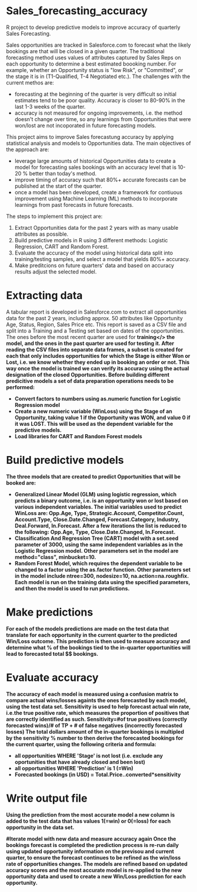 # Sales_forecasting_accuracy
R project to develop predictive models to improve accuracy of quarterly Sales Forecasting.

Sales opportunities are tracked in Salesforce.com to forecast what the likely bookings are that will be closed in a given quarter. The traditional forecasting method uses values of attributes captured by Sales Reps on each opportunity to determine a best estimated boooking number. For example, whether an Opportunity status is "low Risk", or "Committed", or the stage it is in (T1-Qualified, T-4 Negotiated etc.). The challenges with the current methos are:
* forecasting at the beginning of the quarter is very difficult so initial estimates tend to be poor quality. Accuracy is closer to 80-90% in the last 1-3 weeks of the quarter.
* accuracy is not measured for ongoing improvements, i.e. the method doesn't change over time, so any learnings from Opportunities that were won/lost are not incoporated in future forecasting models.

This project aims to improve Sales forecastung accuracy by applying statistical analysis and models to Opportunities data. The main objectives of the approach are:
* leverage large amounts of historical Opportunities data to create a model for forecasting sales bookings with an accuracy level that is 10-20 % better than today's method.
* improve timing of accuracy such that 80%+ accurate forecasts can be published at the start of the quarter.
* once a model has been developed, create a framework for contiuous improvement using Machine Learning (ML) methods to incorporate learnings from past forecasts in future forecasts.

The steps to implement this project are:
1. Extract Opportunities data for the past 2 years with as many usable attributes as possible.
2. Build predictive models in R using 3 different methods: Logistic Regression, CART and Random Forest.
3. Evaluate the accuracy of the model using historical data split into training/testing samples, and select a model that yields 80%+ accuracy.
4. Make preditcions on future quarters' data and based on accuracy results adjust the selected model.

# Extracting data
A tabular report is developed in Salesforce.com to extract all opportunities data for the past 2 years, including approx. 50 attributes like Opportunity Age, Status, Region, Sales Price etc. This report is saved as a CSV file and split into a Training and a Testing set based on dates of the opportunities. The ones before the most recent quarter are used for <b>training</> the model, and the ones in the past quarter are used for <b>testing<b/> it. After reading the CSV files into separate data frames, a subset is created for each that only includes opportunities for which the Stage is either Won or Lost, i.e. we know whether they ended up in booking an order or not. This way once the model is trained we can verify its accuracy using the actual designation of the closed Opportunities.
Before building different predicitive models a set of data preparation operations needs to be performed:
* Convert factors to numbers using as.numeric function for Logistic Regression model
* Create a new numeric variable (<b>WinLoss</b>) using the Stage of an Opportunity, taking value 1 if the Opportunity was WON, and value 0 if it was LOST. This will be used as the dependent variable for the predictive models.
* Load libraries for CART and Random Forest models

# Build predictive models
The three models that are created to predict Opportunities that will be booked are:
* Generalized Linear Model (GLM) using logistic regression, which predicts a binary outcome, i.e. is an opportunity won or lost based on various independent variables. The initial variables used to predict WinLoss are: Opp.Age, Type, Strategic.Account, Competitor.Count, Account.Type, Close.Date.Changed, Forecast.Category, Industry, Deal.Forward, In.Forecast. After a few iterations the list is reduced to the following: Opp.Age, Type, Close.Date.Changed, In.Forecast.
* Classification And Regression Tree (CART) model with a set.seed parameter of 3000, using the same independent variables as in the Logistic Regression model. Other parameters set in the model are method="class", minbucket=10.
* Random Forest Model, which requires the dependent variable to be changed to a factor using the as.factor function. Other parameters set in the model include ntree=300, nodesize=10, na.action=na.roughfix.
Each model is run on the <b>training data</b> using the specified parameters, and then the model is used to run predictions.

# Make predictions
For each of the models predictions are made on the <b>test</b> data that translate for each opportunity in the current quarter to the predicted Win/Loss outcome. This prediction is then used to measure accuracy and determine what % of the bookings tied to the in-quarter opportunities will lead to forecasted total $$ bookings.

# Evaluate accuracy
The accuracy of each model is measured using a confusion matrix to compare actual wins/losses againts the ones forecasted by each model, using the test data set. Sensitivity is used to help forecast actual win rate, i.e.the true positive rate, which measures the proportion of positives that are correctly identified as such.
Sensitivity=#of true positives (correctly forecasted wins)/# of TP + # of false negatives (incorrectly forecasted losses)
The total dollars amount of the in-quarter bookings is multipled by the sensitivity % number to then derive the forecasted bookings for the current quarter, using the following criteria and formula:
- all opportunities WHERE 'Stage' is not lost (i.e. exclude any oportunities that have already closed and been lost)
- all opportunities WHERE 'Prediction' is 1 (=Win)
- Forecasted bookings (in USD) = Total.Price..converted*sensitivity

# Write output file
Using the prediction from the most accurate model a new column is added to the <b>test</b> data that has values 1(=win) or 0(=loss) for each opportunity in the data set.

#Iterate model with new data and measure accuracy again
Once the bookings forecast is completed the prediction process is re-run daily using updated opportunity information on the previsou and current quarter, to ensure the forecast continues to be refined as the win/loss rate of opportunities changes. The models are refined based on updated accuracy scores and the most accurate model is re-applied to the new opportunity data and used to create a new Win/Loss prediction for each opportunity.





